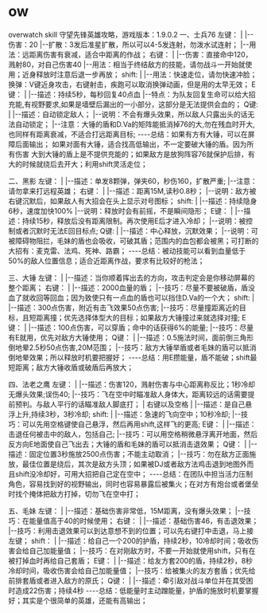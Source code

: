 # ow
overwatch skill
守望先锋英雄攻略，游戏版本：1.9.0.2
一、士兵76
    左键：
	|
	|--伤害：20
	|--扩散：3发后准星扩散，所以可以4-5发连射，勿泼水试连射；
	|--用法：远距离伤害有衰减，适合中距离的作战；
    右键：
    |
	|--伤害：直接命中120，溅射80，对自己伤害40
	|--用法：相当于终结敌方的技能，请勿战斗一开始就使用；近身释放时注意后退一步再放；
    shift:
    |
	|--用法：快速走位，请勿快速冲脸；
	换弹：V键近身攻击，右键射击，疾跑可以取消换弹动画，但是用的太早无效；
    E键：
    |
	|--描述：持续5秒，每秒回复40点血
	|--特点：为队友回复生命可以给大招充能,有视野要求,如果是墙壁后漏出的一小部分，这部分是无法提供会血的；
    Q键:
    |
	|--描述：自动锁定敌人；
	|--说明：不会有爆头效果，所以敌人只露出头的话无法自动锁定；
	|--注意：大锤的盾和D.Va的矩阵能抵消掉76的大,勿在残血时开大,也同样有距离衰减，不适合打远距离目标;
----总结：如果有方有大锤，可以在屏障后面输出； 如果对面有大锤，适合找高低输出，不一定要破大锤的盾。因为所有伤害
    大到大锤的盾上是不提供充能的；如果敌方是放狗阵容76就保护后排，有大的时候就绕后去开大；利用shift灵活走位；
	
二、黑影
	左键：
	|
	|--描述：单发8颗弹，弹夹60，秒伤160，扩散严重;
	|--注意：请勿拿来打远程英雄；
	右键：
	|
	|--描述：距离15M,读秒0.8秒；
	|--说明：敌方被右键沉默后，如果敌人有大招会在头上显示对号图标；
	shift:
	|
	|--描述：持续隐身6秒，速度加快100%
	|--说明：释放时会有前摇，不是瞬间隐形；
	E键：
	|
	|--描述：持续15秒，释放后没有距离限制。再次使用E后才进入冷却；
	|--说明：被控制或者沉默时无法E回目标点;
	Q键:
	|
	|--描述：中心释放，沉默效果；
	|--说明：可被障碍物阻拦，毛妹的盾也会吸收，可破其盾；范围内的血包都会被黑；可打断的大招有：麦克雷、法鸡、死神、路霸；
----总结：被动技能可以看到血量低于50%的敌人位置信息；适合近距离作战，要求有比较好的枪法；

三、大锤
	左键：
	|
	|--描述：当你顺着挥出去的方向，攻击判定会是你移动屏幕的整个距离；
	右键：
	|
	|--描述：2000血量的盾；
	|--技巧：尽量不要被破盾，盾没血了就收回等回血；因为致使只有一点血的盾也可以挡住D.Va的一个大；
	shift:
	|
	|--描述：300点伤害，附近有击飞效果50点伤害;
	|--技巧：尽量撞距离近的目标，且短距离撞；优先选择体型大的目标；如果敌方大锤撞过来就选择对撞;
	E键：
	|
	|--描述：100点伤害，可以穿盾；命中的话获得6%的能量;
	|--技巧：尽量有E就用，优先对敌方大锤使用；
	Q键：
	|
	|--描述：0.5施法时间，面前倒三角形倒地晕2.5秒50点伤害,20M范围；
	|--技巧：敌方大锤举盾或者毛妹的盾可以抵消倒地晕效果；所以释放时机要把握好；
----总结：用E攒能量，盾不能破；shift最短距离；敌方大锤收盾或破盾后再放大；

四、法老之鹰
	左键：
	|
	|--描述：伤害120，溅射伤害与中心距离称反比；1秒冷却 无爆头效果;误伤40;
	|--技巧：飞在空中时瞄准敌人身体大，距离较远的话需要提前预判。与敌人平行的话瞄准敌人脚底打；
	|
	右键以及空格
	|
	|--描述：是自己悬浮上升,持续3秒，3秒冷却;
	shift:
	|
	|--描述：急速的飞向空中；10秒冷却;
	|--技巧：可以先用空格键使自己悬浮，然后再用shift,这样飞的更高;
	E键：
	|
	|--描述：击退任何被击中的敌人，包括自己;
	|--技巧：可以用空格稍微悬浮离开地面，然后反方向E地面使自己飞出去；大锤的盾和毛妹的盾可以抵消击退效果；
	Q键：
	|
	|--描述：固定位置3秒施放2500点伤害；不能主动取消；
	|--技巧：勿在敌方正面施放，最佳位置是绕后，其次是敌方头顶；如果被DJ或者敌方法鸡击退到地图外而且shift没冷却好，可用大招把自己定在空中；
----总结：在团队中担当活力压制角色，容易找到好的视野输出，同时也容易暴露后被集火；在对方有炮台或者堡垒时找个掩体把敌方打掉，切勿飞在空中打；

五、毛妹
	左键：
	|
	|--描述：基础伤害非常低，15M距离，没有爆头效果；
	|--技巧：在能量值高于40的时候使用；
	右键：
	|
	|--描述：基础伤害46，有击退效果；
	|--技巧：利用击退效果可以到达意想不到的位置；可以先右键打中击退，马上接左键；
	shift：
	|
	|--描述：给自己一个200的护盾，持续2秒，10冷却时间；吸收伤害会给自己加能量值；
	|--技巧：在对刚敌方时，不要一开始就使用shift，只有在被打掉血时再给自己套盾；
	E键：
	|
	|--描述：给友方套200的盾，持续2秒，8秒冷却时间，吸收伤害会给自己加能量值；
	|--技巧：给被集火的友方套盾；优先给前排套盾或者进入敌方的原氏；
	Q键：
	|
	|--描述：牵引敌对战斗单位并在其受困时造成22伤害；持续4秒
----总结：低能量时主动蹭能量，护盾的施放时机要掌握好；其实是个很简单的英雄，还能有高输出；
	
